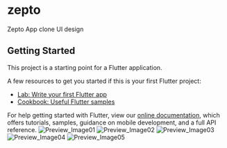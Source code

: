 # zepto

Zepto App clone UI design

## Getting Started

This project is a starting point for a Flutter application.

A few resources to get you started if this is your first Flutter project:

- [Lab: Write your first Flutter app](https://flutter.dev/docs/get-started/codelab)
- [Cookbook: Useful Flutter samples](https://flutter.dev/docs/cookbook)

For help getting started with Flutter, view our
[online documentation](https://flutter.dev/docs), which offers tutorials,
samples, guidance on mobile development, and a full API reference.
![Preview_Image01](https://user-images.githubusercontent.com/97422032/163550393-e07f9f27-b1a2-4473-ab95-a503a711a3b5.png)
![Preview_Image02](https://user-images.githubusercontent.com/97422032/163551080-31bc5db9-38dc-4dca-82d5-8a02d92674e8.png)
![Preview_Image03](https://user-images.githubusercontent.com/97422032/163551116-78781f56-a63b-4717-98ca-8fcbe222fec5.png)
![Preview_Image04](https://user-images.githubusercontent.com/97422032/163551142-0a589e26-e6a9-405f-b1a2-5b891a04cdaa.png)
![Preview_Image05](https://user-images.githubusercontent.com/97422032/163551181-f2206e5c-c78c-4a72-a827-a276fc9481ed.png)
